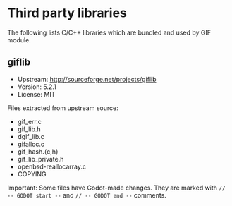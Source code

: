 # Third party libraries

The following lists C/C++ libraries which are bundled and used by GIF module.

## giflib
- Upstream: http://sourceforge.net/projects/giflib
- Version: 5.2.1
- License: MIT

Files extracted from upstream source:
- gif_err.c
- gif_lib.h
- dgif_lib.c
- gifalloc.c
- gif_hash.{c,h}
- gif_lib_private.h
- openbsd-reallocarray.c
- COPYING

Important: Some files have Godot-made changes. They are marked with
`// -- GODOT start --` and `// -- GODOT end --` comments.
